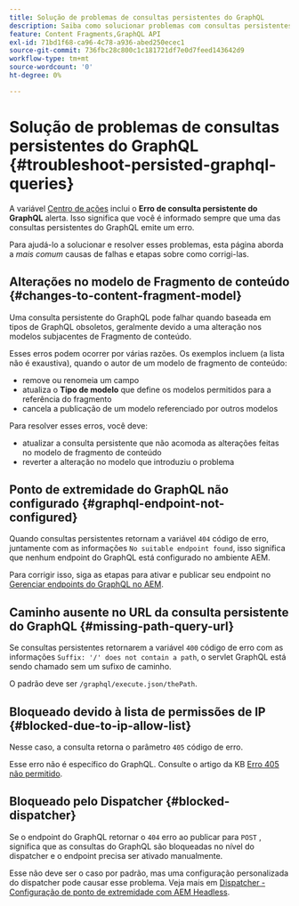 ```yaml
---
title: Solução de problemas de consultas persistentes do GraphQL
description: Saiba como solucionar problemas com consultas persistentes do GraphQL no Adobe Experience Manager as a Cloud Service.
feature: Content Fragments,GraphQL API
exl-id: 71bd1f68-ca96-4c78-a936-abed250ecec1
source-git-commit: 736fbc28c800c1c181721df7e0d7feed143642d9
workflow-type: tm+mt
source-wordcount: '0'
ht-degree: 0%

---
```


# Solução de problemas de consultas persistentes do GraphQL {#troubleshoot-persisted-graphql-queries}

A variável [Centro de ações](/help/operations/actions-center.md) inclui o **Erro de consulta persistente do GraphQL** alerta. Isso significa que você é informado sempre que uma das consultas persistentes do GraphQL emite um erro.

Para ajudá-lo a solucionar e resolver esses problemas, esta página aborda a *mais comum* causas de falhas e etapas sobre como corrigi-las.

## Alterações no modelo de Fragmento de conteúdo {#changes-to-content-fragment-model}

Uma consulta persistente do GraphQL pode falhar quando baseada em tipos de GraphQL obsoletos, geralmente devido a uma alteração nos modelos subjacentes de Fragmento de conteúdo.

Esses erros podem ocorrer por várias razões. Os exemplos incluem (a lista não é exaustiva), quando o autor de um modelo de fragmento de conteúdo:

* remove ou renomeia um campo
* atualiza o **Tipo de modelo** que define os modelos permitidos para a referência do fragmento
* cancela a publicação de um modelo referenciado por outros modelos

Para resolver esses erros, você deve:

* atualizar a consulta persistente que não acomoda as alterações feitas no modelo de fragmento de conteúdo
* reverter a alteração no modelo que introduziu o problema

## Ponto de extremidade do GraphQL não configurado {#graphql-endpoint-not-configured}

Quando consultas persistentes retornam a variável `404` código de erro, juntamente com as informações `No suitable endpoint found`, isso significa que nenhum endpoint do GraphQL está configurado no ambiente AEM.

Para corrigir isso, siga as etapas para ativar e publicar seu endpoint no [Gerenciar endpoints do GraphQL no AEM](/help/headless/graphql-api/graphql-endpoint.md).

## Caminho ausente no URL da consulta persistente do GraphQL {#missing-path-query-url}

Se consultas persistentes retornarem a variável `400` código de erro com as informações `Suffix: '/' does not contain a path`, o servlet GraphQL está sendo chamado sem um sufixo de caminho.

O padrão deve ser `/graphql/execute.json/thePath`.

## Bloqueado devido à lista de permissões de IP {#blocked-due-to-ip-allow-list}

Nesse caso, a consulta retorna o parâmetro `405` código de erro.

Esse erro não é específico do GraphQL. Consulte o artigo da KB [Erro 405 não permitido](https://experienceleague.adobe.com/en/docs/experience-cloud-kcs/kbarticles/ka-20824).

## Bloqueado pelo Dispatcher {#blocked-dispatcher}

Se o endpoint do GraphQL retornar o `404` erro ao publicar para `POST` , significa que as consultas do GraphQL são bloqueadas no nível do dispatcher e o endpoint precisa ser ativado manualmente.

Esse não deve ser o caso por padrão, mas uma configuração personalizada do dispatcher pode causar esse problema. Veja mais em [Dispatcher - Configuração de ponto de extremidade com AEM Headless](/help/headless/deployment/dispatcher.md).
